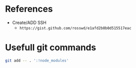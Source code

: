 # References
* Create/ADD SSH
  -  `https://gist.github.com/rosswd/e1afd2b0b0d515517eac`

# Usefull git commands

```bash
git add -- . ':!node_modules'
```
